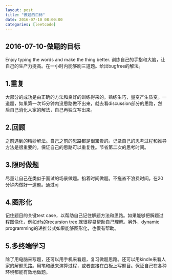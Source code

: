 ```yaml
---
layout: post
title: "做题的目标"
date: 2016-07-10 08:00:00
categories: [leetcode]
---
```


2016-07-10-做题的目标
--------------------
Enjoy typing the words and make the thing better.
训练自己的手指和大脑，让自己的生产力提高。在一小时内能够刷三道题。给出bugfree的解法。

1.重复
------
大部分的成功是由正确的方法和良好的训练得来的。熟练生巧，量变产生质变。一道题，如果第一次15分钟内没思路做不出来，就去看discussion部分的思路，然后自己消化人家的解法，自己再独立写出来。


## 2.回顾
之前遇到的精妙解法。自己之前的思路都是很宝贵的。记录自己的思考过程和推导方法是很重要的。保证自己的思路可以重复性。节省第二次的思考时间。

## 3.限时做题
尽量让自己在类似于面试的场景做题。掐着时间做题。不拖沓不浪费时间。在20分钟内做好一道题。通过oj

## 4.图形化
记住题目的关键test case，以帮助自己记住解题方法和思路。如果能够把解题过程图像化，例如dfs的recursion tree 就很容易帮助自己理解。另外，dynamic programming的递推公式如果能够图形化，也很有帮助。

## 5.多终端学习
除了用电脑来写题，还可以用手机来看题，复习做题思路。还可以用kindle来看人家的解题思路。用笔和纸来演算过程，或者直接在白板上写题目。保证自己在各种环境都能有效地做题。  
